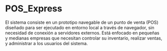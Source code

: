 # POS_Express
El sistema consiste en un prototipo navegable de un punto de venta (POS) diseñado para ser ejecutado en entorno local a través de navegador, sin necesidad de conexión a servidores externos. Está enfocado en pequeñas y medianas empresas que necesitan controlar su inventario, realizar ventas, y administrar a los usuarios del sistema.
